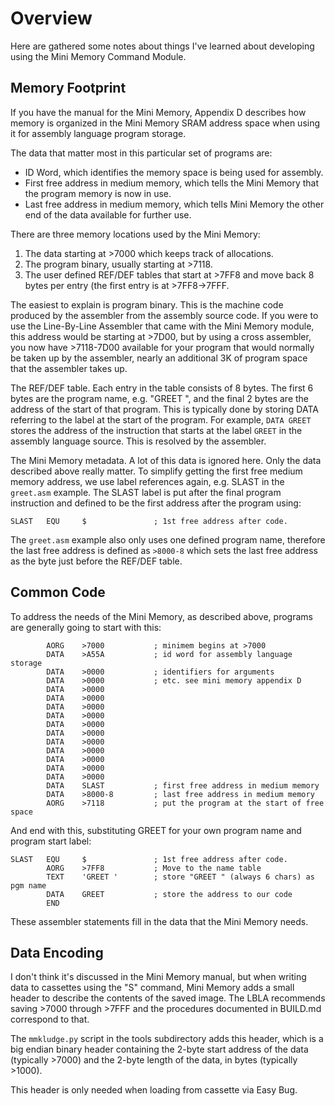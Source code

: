 # Overview

Here are gathered some notes about things I've learned about
developing using the Mini Memory Command Module.

## Memory Footprint

If you have the manual for the Mini Memory, Appendix D describes how
memory is organized in the Mini Memory SRAM address space when using
it for assembly language program storage.

The data that matter most in this particular set of programs are:
   * ID Word, which identifies the memory space is being used for assembly.
   * First free address in medium memory, which tells the Mini Memory
     that the program memory is now in use.
   * Last free address in medium memory, which tells Mini Memory the
     other end of the data available for further use.

There are three memory locations used by the Mini Memory:
   1. The data starting at >7000 which keeps track of allocations.
   2. The program binary, usually starting at >7118.
   3. The user defined REF/DEF tables that start at >7FF8 and move
      back 8 bytes per entry (the first entry is at >7FF8->7FFF.

The easiest to explain is program binary.  This is the machine code
produced by the assembler from the assembly source code.  If you were
to use the Line-By-Line Assembler that came with the Mini Memory
module, this address would be starting at >7D00, but by using a cross
assembler, you now have >7118-7D00 available for your program that
would normally be taken up by the assembler, nearly an additional 3K
of program space that the assembler takes up.

The REF/DEF table.  Each entry in the table consists of 8 bytes.  The
first 6 bytes are the program name, e.g. "GREET ", and the final 2
bytes are the address of the start of that program.  This is typically
done by storing DATA referring to the label at the start of the
program.  For example, `DATA GREET` stores the address of the
instruction that starts at the label `GREET` in the assembly language
source.  This is resolved by the assembler.

The Mini Memory metadata.  A lot of this data is ignored here.  Only
the data described above really matter.  To simplify getting the first
free medium memory address, we use label references again, e.g. SLAST
in the `greet.asm` example.  The SLAST label is put after the final
program instruction and defined to be the first address after the
program using:

```
SLAST   EQU     $               ; 1st free address after code.
```

The `greet.asm` example also only uses one defined program name,
therefore the last free address is defined as `>8000-8` which sets the
last free address as the byte just before the REF/DEF table.

## Common Code

To address the needs of the Mini Memory, as described above, programs
are generally going to start with this:

```
        AORG    >7000           ; minimem begins at >7000
        DATA    >A55A           ; id word for assembly language storage
        DATA    >0000           ; identifiers for arguments
        DATA    >0000           ; etc. see mini memory appendix D
        DATA    >0000
        DATA    >0000
        DATA    >0000
        DATA    >0000
        DATA    >0000
        DATA    >0000
        DATA    >0000
        DATA    >0000
        DATA    >0000
        DATA    >0000
        DATA    >0000
        DATA    SLAST           ; first free address in medium memory
        DATA    >8000-8         ; last free address in medium memory
        AORG    >7118           ; put the program at the start of free space
```

And end with this, substituting GREET for your own program name and
program start label:

```
SLAST   EQU     $               ; 1st free address after code.
        AORG    >7FF8           ; Move to the name table
        TEXT    'GREET '        ; store "GREET " (always 6 chars) as pgm name
        DATA    GREET           ; store the address to our code
        END
```

These assembler statements fill in the data that the Mini Memory
needs.

## Data Encoding

I don't think it's discussed in the Mini Memory manual, but when
writing data to cassettes using the "S" command, Mini Memory adds a
small header to describe the contents of the saved image.  The LBLA
recommends saving >7000 through >7FFF and the procedures documented in
BUILD.md correspond to that.

The `mmkludge.py` script in the tools subdirectory adds this header,
which is a big endian binary header containing the 2-byte start
address of the data (typically >7000) and the 2-byte length of the
data, in bytes (typically >1000).

This header is only needed when loading from cassette via Easy Bug.
